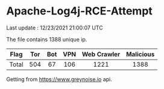 
# Apache-Log4j-RCE-Attempt

Last update : 12/23/2021 21:00:07 UTC

The file contains 1388 unique ip.

| Flag | Tor | Bot | VPN | Web Crawler | Malicious |
| :-:  | :-: | :-: | :-: | :-:         | :-:       |
| Total| 504  | 67  | 106  | 1221          | 1388        |

Getting from https://www.greynoise.io api.